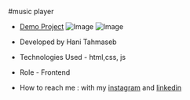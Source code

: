 #music player
- [Demo Project](https://haniehtahmaseb.github.io/music-player/)
![Image](https://github.com/user-attachments/assets/b52ea607-619d-446d-8d5d-1d91524dcfef)
![Image](https://github.com/user-attachments/assets/dbeb1bb3-1ff4-4ed1-8911-ee3cd810e1c6)



- Developed by Hani Tahmaseb

- Technologies Used - html,css, js

- Role - Frontend

- How to reach me : with my [instagram](https://instagram.com/htahmaseb_dev) and [linkedin](https://linkedin.com/in/hani-tahmaseb-a52212212)
